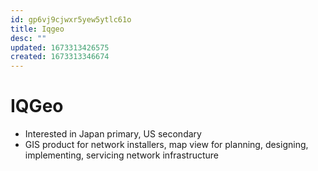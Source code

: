 ```yaml
---
id: gp6vj9cjwxr5yew5ytlc61o
title: Iqgeo
desc: ""
updated: 1673313426575
created: 1673313346674
---
```


# IQGeo

- Interested in Japan primary, US secondary
- GIS product for network installers, map view for planning, designing, implementing, servicing network infrastructure
